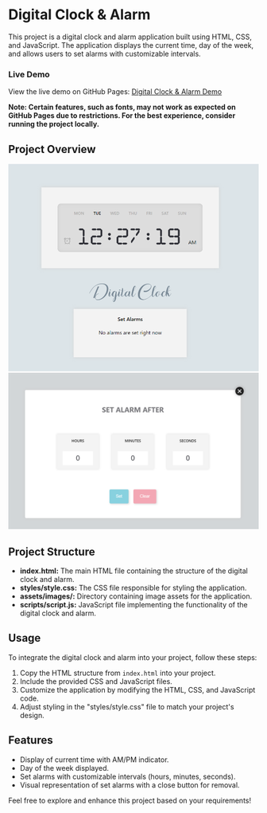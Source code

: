 # Digital Clock & Alarm

This project is a digital clock and alarm application built using HTML, CSS, and JavaScript. The application displays the current time, day of the week, and allows users to set alarms with customizable intervals.

### Live Demo

View the live demo on GitHub Pages: [Digital Clock & Alarm Demo](https://fatmaelzahraaahmed.github.io/JS_Clock-Alarm/)

**Note: Certain features, such as fonts, may not work as expected on GitHub Pages due to restrictions. For the best experience, consider running the project locally.**

## Project Overview

![Digital Clock & Alarm Preview](assets/images/demo1.png)
![Digital Clock & Alarm Preview](assets/images/demo2.png)


## Project Structure

- **index.html:** The main HTML file containing the structure of the digital clock and alarm.
- **styles/style.css:** The CSS file responsible for styling the application.
- **assets/images/:** Directory containing image assets for the application.
- **scripts/script.js:** JavaScript file implementing the functionality of the digital clock and alarm.

## Usage

To integrate the digital clock and alarm into your project, follow these steps:

1. Copy the HTML structure from `index.html` into your project.
2. Include the provided CSS and JavaScript files.
3. Customize the application by modifying the HTML, CSS, and JavaScript code.
4. Adjust styling in the "styles/style.css" file to match your project's design.

## Features

- Display of current time with AM/PM indicator.
- Day of the week displayed.
- Set alarms with customizable intervals (hours, minutes, seconds).
- Visual representation of set alarms with a close button for removal.



Feel free to explore and enhance this project based on your requirements!
